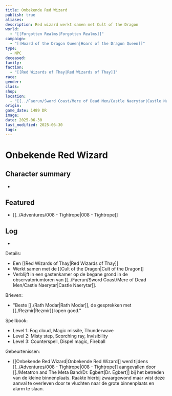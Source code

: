 ```yaml
---
title: Onbekende Red Wizard
publish: true
aliases: 
description: Red wizard werkt samen met Cult of the Dragon
world:
  - "[[Forgotten Realms|Forgotten Realms]]"
campaign:
  - "[[Hoard of the Dragon Queen|Hoard of the Dragon Queen]]"
type:
  - NPC
deceased: 
family: 
faction:
  - "[[Red Wizards of Thay|Red Wizards of Thay]]"
race: 
gender: 
class: 
shop: 
location:
  - "[[../Faerun/Sword Coast/Mere of Dead Men/Castle Naerytar|Castle Naerytar]]"
origin: 
game_date: 1489 DR
image: 
date: 2025-06-30
last_modified: 2025-06-30
tags: 
---
```

# Onbekende Red Wizard

## Character summary
* 

## Featured
- [[../Adventures/008 - Tightrope|008 - Tightrope]]


## Log
* 
Details:
- Een [[Red Wizards of Thay|Red Wizards of Thay]] 
- Werkt samen met de [[Cult of the Dragon|Cult of the Dragon]]
- Verblijft in een gastenkamer op de begane grond in de observatoriumtoren van [[../Faerun/Sword Coast/Mere of Dead Men/Castle Naerytar|Castle Naerytar]]. 

Brieven:
- "Beste [[./Rath Modar|Rath Modar]], de gesprekken met [[./Rezmir|Rezmir]] lopen goed."

Spellbook:
- Level 1:  Fog cloud, Magic missile, Thunderwave
- Level 2:  Misty step, Scorching ray, Invisibility
- Level 3:  Counterspell, Dispel magic, Fireball

Gebeurtenissen:
* [[Onbekende Red Wizard|Onbekende Red Wizard]] werd tijdens [[../Adventures/008 - Tightrope|008 - Tightrope]] aangevallen door [[./Metatron and The Meta Band/Dr. Egbert|Dr. Egbert]] bij het betreden van de kleine binnenplaats. Raakte hierbij zwaargewond maar wist deze aanval te overleven door te vluchten naar de grote binnenplaats en alarm te slaan.